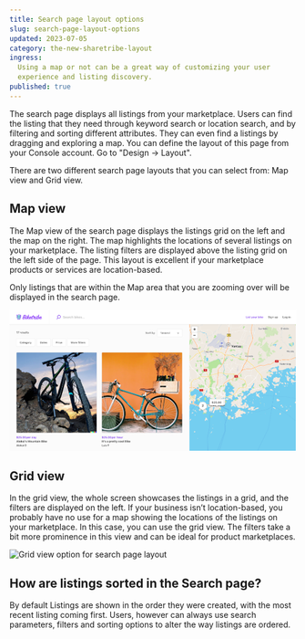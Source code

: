 ```yaml
---
title: Search page layout options
slug: search-page-layout-options
updated: 2023-07-05
category: the-new-sharetribe-layout
ingress:
  Using a map or not can be a great way of customizing your user
  experience and listing discovery.
published: true
---
```


The search page displays all listings from your marketplace. Users can
find the listing that they need through keyword search or location
search, and by filtering and sorting different attributes. They can even
find a listings by dragging and exploring a map. You can define the
layout of this page from your Console account. Go to "Design → Layout".

There are two different search page layouts that you can select from:
Map view and Grid view.

## Map view

The Map view of the search page displays the listings grid on the left
and the map on the right. The map highlights the locations of several
listings on your marketplace. The listing filters are displayed above
the listing grid on the left side of the page. This layout is excellent
if your marketplace products or services are location-based.

Only listings that are within the Map area that you are zooming over
will be displayed in the search page.

![Map view option for search page layout](./map-view.png)

## Grid view

In the grid view, the whole screen showcases the listings in a grid, and
the filters are displayed on the left. If your business isn’t
location-based, you probably have no use for a map showing the locations
of the listings on your marketplace. In this case, you can use the grid
view. The filters take a bit more prominence in this view and can be
ideal for product marketplaces.

![Grid view option for search page layout](./grid-view.png)

## How are listings sorted in the Search page?

By default Listings are shown in the order they were created, with the
most recent listing coming first. Users, however can always use search
parameters, filters and sorting options to alter the way listings are
ordered.
